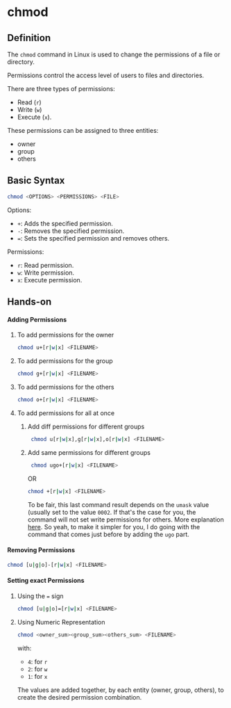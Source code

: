 # chmod

## Definition
The `chmod` command in Linux is used to change the permissions of a file or directory.

Permissions control the access level of users to files and directories.

There are three types of permissions:
- Read (`r`)
- Write (`w`)
- Execute (`x`).

These permissions can be assigned to three entities:
- owner
- group
- others

## Basic Syntax

```bash
chmod <OPTIONS> <PERMISSIONS> <FILE>
```

Options:
- `+`: Adds the specified permission.
- `-`: Removes the specified permission.
- `=`: Sets the specified permission and removes others.

Permissions:

- `r`: Read permission.
- `w`: Write permission.
- `x`: Execute permission.

## Hands-on

#### Adding Permissions
1. To add permissions for the owner
    ```bash
    chmod u+[r|w|x] <FILENAME>
    ```

2. To add permissions for the group
    ```bash
    chmod g+[r|w|x] <FILENAME>
    ```

3. To add permissions for the others
    ```bash
    chmod o+[r|w|x] <FILENAME>
    ```

4. To add permissions for all at once
    1. Add diff permissions for different groups
       ```bash
        chmod u[r|w|x],g[r|w|x],o[r|w|x] <FILENAME>
        ```
    2. Add same permissions for different groups
       ```bash
        chmod ugo+[r|w|x] <FILENAME>
        ```
       OR
        ```bash
        chmod +[r|w|x] <FILENAME>
       ```
       To be fair, this last command result depends on the `umask` value (usually set to the value `0002`.
       If that's the case for you, the command will not set write permissions for others. More explanation [here](https://unix.stackexchange.com/questions/429421/why-does-chmod-w-not-give-write-permission-to-othero).
       So yeah, to make it simpler for you, I do going with the command that comes just before by adding the `ugo` part.

#### Removing Permissions

```bash
chmod [u|g|o]-[r|w|x] <FILENAME>
```

#### Setting exact Permissions
1. Using the `=` sign
   ```bash
   chmod [u|g|o]=[r|w|x] <FILENAME>
   ```
2. Using Numeric Representation
   ```bash
   chmod <owner_sum><group_sum><others_sum> <FILENAME>
   ```
   with:

    - `4`: for `r`
    - `2`: for `w`
    - `1`: for `x`

   The values are added together, by each entity (owner, group, others), to create the desired permission combination.